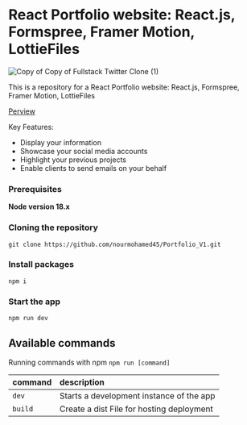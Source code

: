 # React Portfolio website: React.js, Formspree, Framer Motion, LottieFiles

![Copy of Copy of Fullstack Twitter Clone (1)]('./public/Project-images/portfolioV1.png')


This is a repository for a React Portfolio website: React.js, Formspree, Framer Motion, LottieFiles

[Perview](https://6577049760878876490f107c--endearing-kataifi-1c24dd.netlify.app/)

Key Features:

- Display your information
- Showcase your social media accounts
- Highlight your previous projects
- Enable clients to send emails on your behalf


### Prerequisites

**Node version 18.x**

### Cloning the repository

```shell
git clone https://github.com/nourmohamed45/Portfolio_V1.git
```

### Install packages

```shell
npm i
```

### Start the app

```shell
npm run dev
```

## Available commands

Running commands with npm `npm run [command]`

| command         | description                              |
| :-------------- | :--------------------------------------- |
| `dev`           | Starts a development instance of the app |
| `build`           | Create a dist File for hosting deployment |